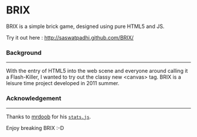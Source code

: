 BRIX
======
BRIX is a simple brick game, designed using pure HTML5 and JS.

Try it out here : http://saswatpadhi.github.com/BRIX/

### Background ###
------------------
With the entry of HTML5 into the web scene and everyone around calling it a Flash-Killer, I wanted to try out
the classy new &lt;canvas&gt; tag.
BRIX is a leisure time project developed in 2011 summer.

### Acknowledgement ###
-----------------------
Thanks to [mrdoob](https://github.com/mrdoob) for his [`stats.js`](https://github.com/mrdoob/stats.js/).

Enjoy breaking BRIX :-D
